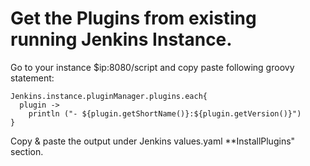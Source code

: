 # Get the Plugins from existing running Jenkins Instance.

Go to your instance $ip:8080/script and copy paste following groovy statement:


```
Jenkins.instance.pluginManager.plugins.each{
  plugin -> 
    println ("- ${plugin.getShortName()}:${plugin.getVersion()}")
}
```
Copy & paste the output under Jenkins values.yaml **InstallPlugins" section.
